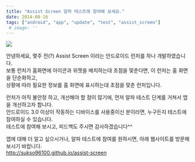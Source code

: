 ```yaml
---
title: "Assist Screen 알파 테스트에 참여해 보세요."
date: 2014-08-16
tags: ["android", "app", "update", "test", "assist_screen"]
 # image: ''
---
```

<img class="image-wrapper" src="https://sukso96100.github.io/blogimgs/assistscreen_website.png"><br>

안녕하세요, 몇주 전(?) Assist Screen 이라는 안드로이드 런처를 하나 개발하였습니다.<br>
보통 런처가 홈화면에 아이콘과 위젯을 배치하는대 초점을 맟춘다면, 이 런처는 홈 화면을 단순화하고, <br>
상황에 따라 필요한 정보를 홈 화면에 표시하는대 초점을 맟춘 런처입니다.<br>

런처가 아직 불안정 하고, 개선해야 할 점이 많기에, 먼저 알파 테스트 단계를 거쳐서 앱을 개선하고자 합니다.<br>
안드로이드 3.0 이상이 작동하는 디바이스를 사용중이신 분이라면, 누구든지 테스트에 참여하실 수 있습니다.<br>
테스트에 참여해 보시고, 피드백도 주시면 감사하겠습니다^^<br>

앱에 대해 더 알고 싶으시거나, 알파 테스트에 참여를 원하시면, 아래 웹사이트를 방문해 보시기 바랍니다.<br>
http://sukso96100.github.io/assist-screen
